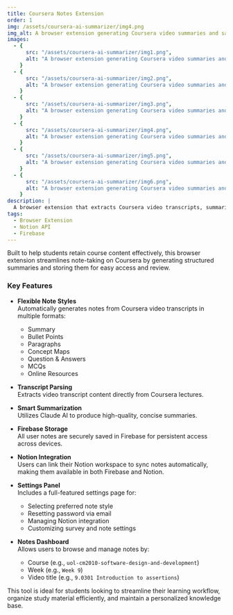 ```yaml
---
title: Coursera Notes Extension
order: 1
img: /assets/coursera-ai-summarizer/img4.png
img_alt: A browser extension generating Coursera video summaries and saves it to Notion
images:
  - {
      src: "/assets/coursera-ai-summarizer/img1.png",
      alt: "A browser extension generating Coursera video summaries and saves it to Notion",
    }
  - {
      src: "/assets/coursera-ai-summarizer/img2.png",
      alt: "A browser extension generating Coursera video summaries and saves it to Notion",
    }
  - {
      src: "/assets/coursera-ai-summarizer/img3.png",
      alt: "A browser extension generating Coursera video summaries and saves it to Notion",
    }
  - {
      src: "/assets/coursera-ai-summarizer/img4.png",
      alt: "A browser extension generating Coursera video summaries and saves it to Notion",
    }
  - {
      src: "/assets/coursera-ai-summarizer/img5.png",
      alt: "A browser extension generating Coursera video summaries and saves it to Notion",
    }
  - {
      src: "/assets/coursera-ai-summarizer/img6.png",
      alt: "A browser extension generating Coursera video summaries and saves it to Notion",
    }
description: |
  A browser extension that extracts Coursera video transcripts, summarizes them using Claude AI, and syncs the notes to Notion. Supports multiple formats like bullet points, Q&A, and concept maps with Firebase auth and a personalized dashboard.
tags:
  - Browser Extension
  - Notion API
  - Firebase
---
```


Built to help students retain course content effectively, this browser extension streamlines note-taking on Coursera by generating structured summaries and storing them for easy access and review.

### Key Features

- **Flexible Note Styles**  
  Automatically generates notes from Coursera video transcripts in multiple formats:

  - Summary
  - Bullet Points
  - Paragraphs
  - Concept Maps
  - Question & Answers
  - MCQs
  - Online Resources

- **Transcript Parsing**  
  Extracts video transcript content directly from Coursera lectures.

- **Smart Summarization**  
  Utilizes Claude AI to produce high-quality, concise summaries.

- **Firebase Storage**  
  All user notes are securely saved in Firebase for persistent access across devices.

- **Notion Integration**  
  Users can link their Notion workspace to sync notes automatically, making them available in both Firebase and Notion.

- **Settings Panel**  
  Includes a full-featured settings page for:

  - Selecting preferred note style
  - Resetting password via email
  - Managing Notion integration
  - Customizing survey and note settings

- **Notes Dashboard**  
  Allows users to browse and manage notes by:
  - Course (e.g., `uol-cm2010-software-design-and-development`)
  - Week (e.g., `Week 9`)
  - Video title (e.g., `9.0301 Introduction to assertions`)

This tool is ideal for students looking to streamline their learning workflow, organize study material efficiently, and maintain a personalized knowledge base.

<!-- [View on GitHub](https://github.com/asadullah/coursera-notes) -->
